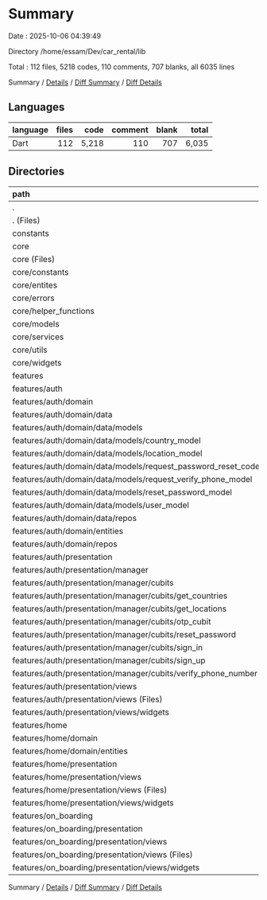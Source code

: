 # Summary

Date : 2025-10-06 04:39:49

Directory /home/essam/Dev/car_rental/lib

Total : 112 files,  5218 codes, 110 comments, 707 blanks, all 6035 lines

Summary / [Details](details.md) / [Diff Summary](diff.md) / [Diff Details](diff-details.md)

## Languages
| language | files | code | comment | blank | total |
| :--- | ---: | ---: | ---: | ---: | ---: |
| Dart | 112 | 5,218 | 110 | 707 | 6,035 |

## Directories
| path | files | code | comment | blank | total |
| :--- | ---: | ---: | ---: | ---: | ---: |
| . | 112 | 5,218 | 110 | 707 | 6,035 |
| . (Files) | 1 | 28 | 1 | 5 | 34 |
| constants | 1 | 50 | 95 | 49 | 194 |
| core | 21 | 901 | 3 | 104 | 1,008 |
| core (Files) | 1 | 247 | 0 | 1 | 248 |
| core/constants | 3 | 7 | 0 | 2 | 9 |
| core/entites | 1 | 5 | 0 | 2 | 7 |
| core/errors | 1 | 59 | 1 | 9 | 69 |
| core/helper_functions | 2 | 73 | 0 | 6 | 79 |
| core/models | 1 | 10 | 0 | 4 | 14 |
| core/services | 5 | 229 | 1 | 45 | 275 |
| core/utils | 1 | 23 | 0 | 2 | 25 |
| core/widgets | 6 | 248 | 1 | 33 | 282 |
| features | 89 | 4,239 | 11 | 549 | 4,799 |
| features/auth | 59 | 2,918 | 10 | 394 | 3,322 |
| features/auth/domain | 14 | 459 | 0 | 77 | 536 |
| features/auth/domain/data | 7 | 362 | 0 | 55 | 417 |
| features/auth/domain/data/models | 6 | 194 | 0 | 37 | 231 |
| features/auth/domain/data/models/country_model | 1 | 15 | 0 | 3 | 18 |
| features/auth/domain/data/models/location_model | 1 | 17 | 0 | 3 | 20 |
| features/auth/domain/data/models/request_password_reset_code_mode | 1 | 15 | 0 | 3 | 18 |
| features/auth/domain/data/models/request_verify_phone_model | 1 | 15 | 0 | 3 | 18 |
| features/auth/domain/data/models/reset_password_model | 1 | 7 | 0 | 3 | 10 |
| features/auth/domain/data/models/user_model | 1 | 125 | 0 | 22 | 147 |
| features/auth/domain/data/repos | 1 | 168 | 0 | 18 | 186 |
| features/auth/domain/entities | 6 | 51 | 0 | 13 | 64 |
| features/auth/domain/repos | 1 | 46 | 0 | 9 | 55 |
| features/auth/presentation | 45 | 2,459 | 10 | 317 | 2,786 |
| features/auth/presentation/manager | 14 | 311 | 0 | 112 | 423 |
| features/auth/presentation/manager/cubits | 14 | 311 | 0 | 112 | 423 |
| features/auth/presentation/manager/cubits/get_countries | 2 | 35 | 0 | 15 | 50 |
| features/auth/presentation/manager/cubits/get_locations | 2 | 34 | 0 | 14 | 48 |
| features/auth/presentation/manager/cubits/otp_cubit | 2 | 18 | 0 | 10 | 28 |
| features/auth/presentation/manager/cubits/reset_password | 2 | 71 | 0 | 21 | 92 |
| features/auth/presentation/manager/cubits/sign_in | 2 | 34 | 0 | 15 | 49 |
| features/auth/presentation/manager/cubits/sign_up | 2 | 50 | 0 | 15 | 65 |
| features/auth/presentation/manager/cubits/verify_phone_number | 2 | 69 | 0 | 22 | 91 |
| features/auth/presentation/views | 31 | 2,148 | 10 | 205 | 2,363 |
| features/auth/presentation/views (Files) | 7 | 145 | 0 | 29 | 174 |
| features/auth/presentation/views/widgets | 24 | 2,003 | 10 | 176 | 2,189 |
| features/home | 22 | 977 | 1 | 107 | 1,085 |
| features/home/domain | 1 | 30 | 0 | 4 | 34 |
| features/home/domain/entities | 1 | 30 | 0 | 4 | 34 |
| features/home/presentation | 21 | 947 | 1 | 103 | 1,051 |
| features/home/presentation/views | 21 | 947 | 1 | 103 | 1,051 |
| features/home/presentation/views (Files) | 2 | 19 | 1 | 6 | 26 |
| features/home/presentation/views/widgets | 19 | 928 | 0 | 97 | 1,025 |
| features/on_boarding | 8 | 344 | 0 | 48 | 392 |
| features/on_boarding/presentation | 8 | 344 | 0 | 48 | 392 |
| features/on_boarding/presentation/views | 8 | 344 | 0 | 48 | 392 |
| features/on_boarding/presentation/views (Files) | 3 | 75 | 0 | 16 | 91 |
| features/on_boarding/presentation/views/widgets | 5 | 269 | 0 | 32 | 301 |

Summary / [Details](details.md) / [Diff Summary](diff.md) / [Diff Details](diff-details.md)